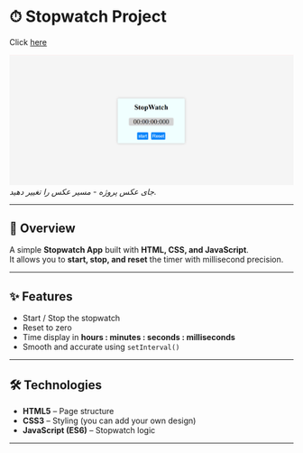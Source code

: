 # ⏱ Stopwatch Project

Click [here](https://Hasamudin/#.github.io/Stopwatch)

![Stopwatch Preview](image.png)  
*جای عکس پروژه - مسیر عکس را تغییر دهید.*

---

## 📖 Overview
A simple **Stopwatch App** built with **HTML, CSS, and JavaScript**.  
It allows you to **start, stop, and reset** the timer with millisecond precision.  

---

## ✨ Features
- Start / Stop the stopwatch  
- Reset to zero  
- Time display in **hours : minutes : seconds : milliseconds**  
- Smooth and accurate using `setInterval()`  

---

## 🛠 Technologies
- **HTML5** – Page structure  
- **CSS3** – Styling (you can add your own design)  
- **JavaScript (ES6)** – Stopwatch logic  

---

